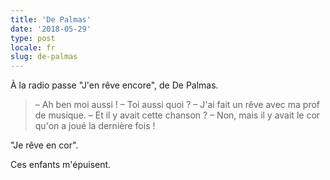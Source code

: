 ```yaml
---
title: 'De Palmas'
date: '2018-05-29'
type: post
locale: fr
slug: de-palmas
---
```


À la radio passe "J'en rêve encore", de De Palmas.

> – Ah ben moi aussi !
> – Toi aussi quoi ?
> – J'ai fait un rêve avec ma prof de musique.
> – Et il y avait cette chanson ?
> – Non, mais il y avait le cor qu'on a joué la dernière fois !

"Je rêve en cor".

Ces enfants m'épuisent.